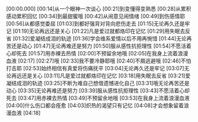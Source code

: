 [00:00.000]
[00:14]从一个眼神一次谈心
[00:21]到变懂得变熟悉
[00:28]从累积感动累积回忆
[00:34]到最甜蜜哦
[00:42]从闹意见闹情绪
[00:49]到伤感情耶
[00:56]从都感觉委屈
[01:03]到都好强背对背向悲伤走去
[01:15]无论再久还是牢记
[01:19]无论再远还是关心
[01:22]凡是爱过就都烙印在记忆
[01:29]用失眠去反省
[01:32]爱凝结成泪的轨迹
[01:36]学会维系爱情以后不用再惋惜
[01:44]无论再苦还是动心
[01:47]无论再难还是努力
[01:50]服从感性抗拒理性
[01:54]不愿活着心却死去
[01:57]用赤裸去热情
[02:00]不预留余地哦
[02:05]在我身上流着浪漫血液
[02:17]
[02:27]哦
[02:33]我不要冷静耶哦
[02:40]不屑逃避哦
[02:46]不怕打击耶
[02:53]始终相信有真爱将伤痛抚平
[03:04]无论再久还是牢记
[03:07]无论再远还是关心
[03:11]凡是爱过就都烙印在记忆
[03:18]用失眠去反省
[03:21]爱凝结成泪的轨迹
[03:25]不断为难自己想借遗憾进化自己
[03:31]哦无论再苦还是动心
[03:35]无论再难还是努力
[03:39]服从感性抗拒理性
[03:43]不愿活着心却死去
[03:47]用赤裸去热情
[03:49]不预留余地哦
[03:53]在我身上流着浪漫血液
[04:00]什么伤口都会痊愈
[04:03]炽热的渴望只有记忆
[04:08]才会想象留着浪漫血液
[04:18]